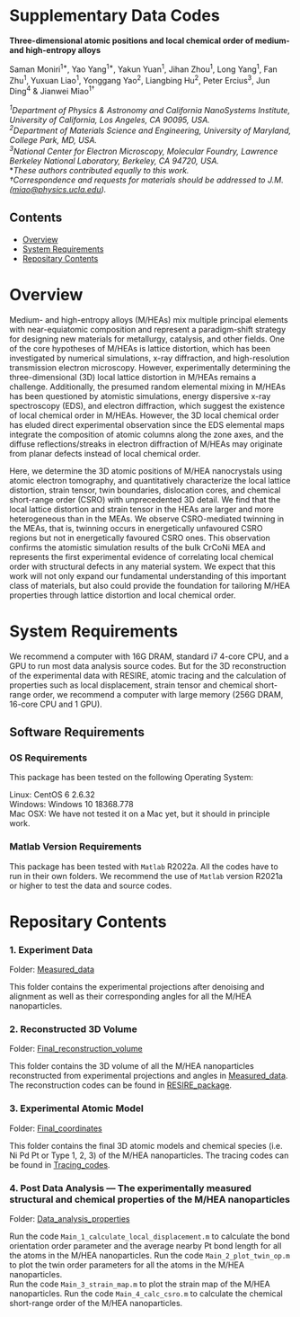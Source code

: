 # Supplementary Data Codes 

**Three-dimensional atomic positions and local chemical order of medium-and high-entropy alloys**

Saman Moniri<sup>1*</sup>, Yao Yang<sup>1*</sup>, Yakun Yuan<sup>1</sup>, Jihan Zhou<sup>1</sup>, Long Yang<sup>1</sup>, Fan Zhu<sup>1</sup>, Yuxuan Liao<sup>1</sup>, Yonggang Yao<sup>2</sup>, Liangbing Hu<sup>2</sup>, Peter Ercius<sup>3</sup>, Jun Ding<sup>4</sup> & Jianwei Miao<sup>1†</sup>    

*<sup>1</sup>Department of Physics & Astronomy and California NanoSystems Institute, University of California, Los Angeles, CA 90095, USA.*    
*<sup>2</sup>Department of Materials Science and Engineering, University of Maryland, College Park, MD, USA.*      
*<sup>3</sup>National Center for Electron Microscopy, Molecular Foundry, Lawrence Berkeley National Laboratory, Berkeley, CA 94720, USA.*   
**These authors contributed equally to this work.*     
*†Correspondence and requests for materials should be addressed to J.M. (miao@physics.ucla.edu).*  

## Contents

- [Overview](#overview)
- [System Requirements](#system-requirements)
- [Repositary Contents](#repositary-contents)

# Overview

Medium- and high-entropy alloys (M/HEAs) mix multiple principal elements with near-equiatomic composition and represent a paradigm-shift strategy for designing new materials for metallurgy, catalysis, and other fields. One of the core hypotheses of M/HEAs is lattice distortion, which has been investigated by numerical simulations, x-ray diffraction, and high-resolution transmission electron microscopy. However, experimentally determining the three-dimensional (3D) local lattice distortion in M/HEAs remains a challenge. Additionally, the presumed random elemental mixing in M/HEAs has been questioned by atomistic simulations, energy dispersive x-ray spectroscopy (EDS), and electron diffraction, which suggest the existence of local chemical order in M/HEAs. However, the 3D local chemical order has eluded direct experimental observation since the EDS elemental maps integrate the composition of atomic columns along the zone axes, and the diffuse reflections/streaks in electron diffraction of M/HEAs may originate from planar defects instead of local chemical order. 

Here, we determine the 3D atomic positions of M/HEA nanocrystals using atomic electron tomography, and quantitatively characterize the local lattice distortion, strain tensor, twin boundaries, dislocation cores, and chemical short-range order (CSRO) with unprecedented 3D detail. We find that the local lattice distortion and strain tensor in the HEAs are larger and more heterogeneous than in the MEAs. We observe CSRO-mediated twinning in the MEAs, that is, twinning occurs in energetically unfavoured CSRO regions but not in energetically favoured CSRO ones. This observation confirms the atomistic simulation results of the bulk CrCoNi MEA and represents the first experimental evidence of correlating local chemical order with structural defects in any material system. We expect that this work will not only expand our fundamental understanding of this important class of materials, but also could provide the foundation for tailoring M/HEA properties through lattice distortion and local chemical order.

# System Requirements

We recommend a computer with 16G DRAM, standard i7 4-core CPU, and a GPU to run most data analysis source codes. But for the 3D reconstruction of the experimental data with RESIRE, atomic tracing and the calculation of properties such as local displacement, strain tensor and chemical short-range order, we recommend a computer with large memory (256G DRAM, 16-core CPU and 1 GPU).

## Software Requirements

### OS Requirements

This package has been tested on the following Operating System:

Linux: CentOS 6 2.6.32    
Windows: Windows 10 18368.778    
Mac OSX: We have not tested it on a Mac yet, but it should in principle work.     

### Matlab Version Requirements

This package has been tested with `Matlab` R2022a. All the codes have to run in their own folders. We recommend the use of `Matlab` version R2021a or higher to test the data and source codes.

# Repositary Contents

### 1. Experiment Data

Folder: [Measured_data](./1_Measured_data)

This folder contains the experimental projections after denoising and alignment as well as their corresponding angles for all the M/HEA nanoparticles.

### 2. Reconstructed 3D Volume

Folder: [Final_reconstruction_volume](./2_Final_reconstruction_volume)

This folder contains the 3D volume of all the M/HEA nanoparticles reconstructed from experimental projections and angles in [Measured_data](./1_Measured_data). 
The reconstruction codes can be found in [RESIRE_package](https://github.com/AET-MetallicGlass/Supplementary-Data-Codes/tree/master/2_RESIRE_package).

### 3. Experimental Atomic Model

Folder: [Final_coordinates](./3_Final_coordinates)

This folder contains the final 3D atomic models and chemical species (i.e. Ni Pd Pt or Type 1, 2, 3) of the M/HEA nanoparticles. 
The tracing codes can be found in [Tracing_codes](https://github.com/AET-MetallicGlass/Supplementary-Data-Codes/tree/master/4_Tracing_and_classification).

### 4. Post Data Analysis — The experimentally measured structural and chemical properties of the M/HEA nanoparticles

Folder: [Data_analysis_properties](./4_Data_analysis_properties)

Run the code `Main_1_calculate_local_displacement.m` to calculate the bond orientation order parameter and the average nearby Pt bond length for all the atoms in the M/HEA nanoparticles.
Run the code `Main_2_plot_twin_op.m` to plot the twin order parameters for all the atoms in the M/HEA nanoparticles.   
Run the code `Main_3_strain_map.m` to plot the strain map of the M/HEA nanoparticles.
Run the code `Main_4_calc_csro.m` to calculate the chemical short-range order of the M/HEA nanoparticles.

